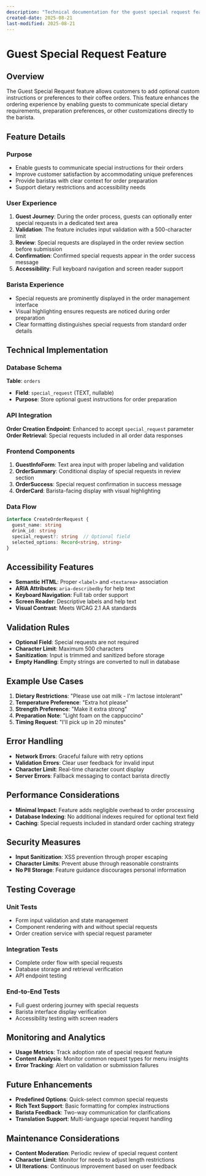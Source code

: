 ```yaml
---
description: "Technical documentation for the guest special request feature"
created-date: 2025-08-21
last-modified: 2025-08-21
---
```


# Guest Special Request Feature

## Overview

The Guest Special Request feature allows customers to add optional custom instructions or preferences to their coffee orders. This feature enhances the ordering experience by enabling guests to communicate special dietary requirements, preparation preferences, or other customizations directly to the barista.

## Feature Details

### Purpose

- Enable guests to communicate special instructions for their orders
- Improve customer satisfaction by accommodating unique preferences
- Provide baristas with clear context for order preparation
- Support dietary restrictions and accessibility needs

### User Experience

1. **Guest Journey**: During the order process, guests can optionally enter special requests in a dedicated text area
2. **Validation**: The feature includes input validation with a 500-character limit
3. **Review**: Special requests are displayed in the order review section before submission
4. **Confirmation**: Confirmed special requests appear in the order success message
5. **Accessibility**: Full keyboard navigation and screen reader support

### Barista Experience

- Special requests are prominently displayed in the order management interface
- Visual highlighting ensures requests are noticed during order preparation
- Clear formatting distinguishes special requests from standard order details

## Technical Implementation

### Database Schema

**Table**: `orders`

- **Field**: `special_request` (TEXT, nullable)
- **Purpose**: Store optional guest instructions for order preparation

### API Integration

**Order Creation Endpoint**: Enhanced to accept `special_request` parameter
**Order Retrieval**: Special requests included in all order data responses

### Frontend Components

1. **GuestInfoForm**: Text area input with proper labeling and validation
2. **OrderSummary**: Conditional display of special requests in review section
3. **OrderSuccess**: Special request confirmation in success message
4. **OrderCard**: Barista-facing display with visual highlighting

### Data Flow

```typescript
interface CreateOrderRequest {
  guest_name: string
  drink_id: string
  special_request?: string  // Optional field
  selected_options: Record<string, string>
}
```

## Accessibility Features

- **Semantic HTML**: Proper `<label>` and `<textarea>` association
- **ARIA Attributes**: `aria-describedby` for help text
- **Keyboard Navigation**: Full tab order support
- **Screen Reader**: Descriptive labels and help text
- **Visual Contrast**: Meets WCAG 2.1 AA standards

## Validation Rules

- **Optional Field**: Special requests are not required
- **Character Limit**: Maximum 500 characters
- **Sanitization**: Input is trimmed and sanitized before storage
- **Empty Handling**: Empty strings are converted to null in database

## Example Use Cases

1. **Dietary Restrictions**: "Please use oat milk - I'm lactose intolerant"
2. **Temperature Preference**: "Extra hot please"
3. **Strength Preference**: "Make it extra strong"
4. **Preparation Note**: "Light foam on the cappuccino"
5. **Timing Request**: "I'll pick up in 20 minutes"

## Error Handling

- **Network Errors**: Graceful failure with retry options
- **Validation Errors**: Clear user feedback for invalid input
- **Character Limit**: Real-time character count display
- **Server Errors**: Fallback messaging to contact barista directly

## Performance Considerations

- **Minimal Impact**: Feature adds negligible overhead to order processing
- **Database Indexing**: No additional indexes required for optional text field
- **Caching**: Special requests included in standard order caching strategy

## Security Measures

- **Input Sanitization**: XSS prevention through proper escaping
- **Character Limits**: Prevent abuse through reasonable constraints
- **No PII Storage**: Feature guidance discourages personal information

## Testing Coverage

### Unit Tests

- Form input validation and state management
- Component rendering with and without special requests
- Order creation service with special request parameter

### Integration Tests

- Complete order flow with special requests
- Database storage and retrieval verification
- API endpoint testing

### End-to-End Tests

- Full guest ordering journey with special requests
- Barista interface display verification
- Accessibility testing with screen readers

## Monitoring and Analytics

- **Usage Metrics**: Track adoption rate of special request feature
- **Content Analysis**: Monitor common request types for menu insights
- **Error Tracking**: Alert on validation or submission failures

## Future Enhancements

- **Predefined Options**: Quick-select common special requests
- **Rich Text Support**: Basic formatting for complex instructions
- **Barista Feedback**: Two-way communication for clarifications
- **Translation Support**: Multi-language special request handling

## Maintenance Considerations

- **Content Moderation**: Periodic review of special request content
- **Character Limit**: Monitor for needs to adjust length restrictions
- **UI Iterations**: Continuous improvement based on user feedback